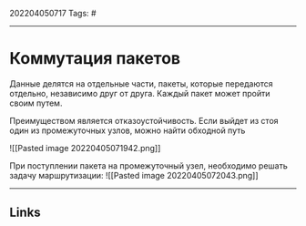 202204050717
Tags: #

---

# Коммутация пакетов
Данные делятся на отдельные части, пакеты, которые передаются отдельно, независимо друг от друга. Каждый пакет может пройти своим путем. 

Преимуществом является отказоустойчивость. Если выйдет из стоя один из промежуточных узлов, можно найти обходной путь 

![[Pasted image 20220405071942.png]]

При поступлении пакета на промежуточный узел, необходимо решать задачу маршрутизации:
![[Pasted image 20220405072043.png]] 

---
## Links